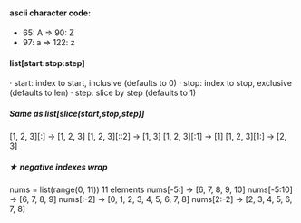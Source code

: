 #### ascii character code:
- 65: A => 90: Z
- 97: a => 122: z 




#### list[start:stop:step]
· start: index to start, inclusive (defaults to 0)
· stop:  index to stop,  exclusive (defaults to len)
· step:  slice by step             (defaults to 1)

##### Same as list[slice(start,stop,step)]

[1, 2, 3][:]    → [1, 2, 3]
[1, 2, 3][::2]  → [1, 3]
[1, 2, 3][:1]   → [1]
[1, 2, 3][1:]   → [2, 3]

##### ★ negative indexes wrap

nums = list(range(0, 11))   11 elements
nums[-5:]     → [6, 7, 8, 9, 10]
nums[-5:10]   → [6, 7, 8, 9]
nums[:-2]     → [0, 1, 2, 3, 4, 5, 6, 7, 8]
nums[2:-2]    → [2, 3, 4, 5, 6, 7, 8]
